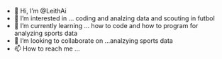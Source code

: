 - 👋 Hi, I’m @LeithAi
- 👀 I’m interested in ... coding and analzing data and scouting in futbol 
- 🌱 I’m currently learning ... how to code and how to program for analyzing sports data 
- 💞️ I’m looking to collaborate on ...analzying sports data 
- 📫 How to reach me ...

<!---
LeithAi/LeithAi is a ✨ special ✨ repository because its `README.md` (this file) appears on your GitHub profile.
You can click the Preview link to take a look at your changes.
--->
